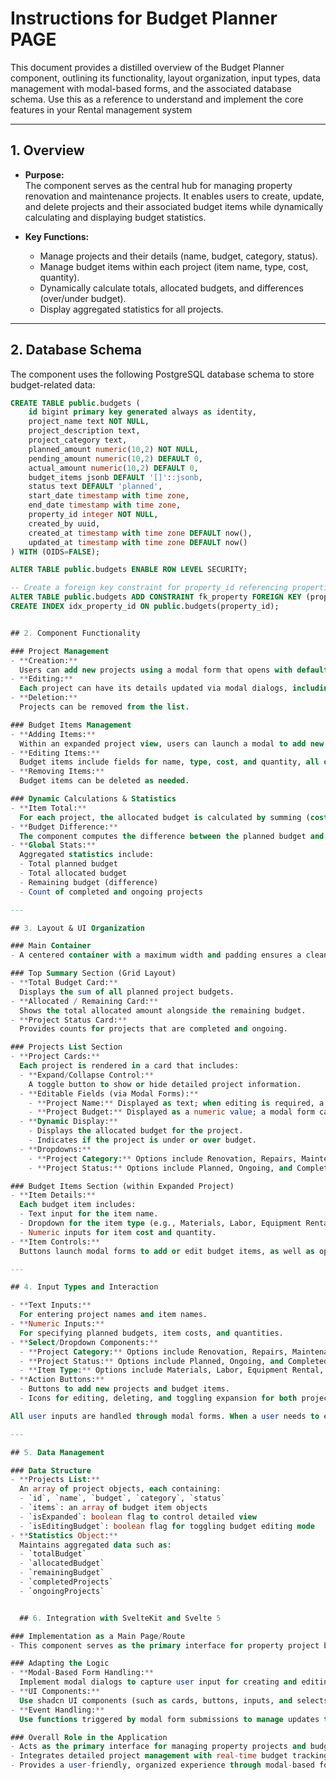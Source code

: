 # Instructions for Budget Planner PAGE

This document provides a distilled overview of the Budget Planner component, outlining its functionality, layout organization, input types, data management with modal-based forms, and the associated database schema. Use this as a reference to understand and implement the core features in your Rental management system

---

## 1. Overview

- **Purpose:**  
  The component serves as the central hub for managing property renovation and maintenance projects. It enables users to create, update, and delete projects and their associated budget items while dynamically calculating and displaying budget statistics.

- **Key Functions:**
  - Manage projects and their details (name, budget, category, status).
  - Manage budget items within each project (item name, type, cost, quantity).
  - Dynamically calculate totals, allocated budgets, and differences (over/under budget).
  - Display aggregated statistics for all projects.

---

## 2. Database Schema

The component uses the following PostgreSQL database schema to store budget-related data:

```sql
CREATE TABLE public.budgets (
    id bigint primary key generated always as identity,
    project_name text NOT NULL,
    project_description text,
    project_category text,
    planned_amount numeric(10,2) NOT NULL,
    pending_amount numeric(10,2) DEFAULT 0,
    actual_amount numeric(10,2) DEFAULT 0,
    budget_items jsonb DEFAULT '[]'::jsonb,
    status text DEFAULT 'planned',
    start_date timestamp with time zone,
    end_date timestamp with time zone,
    property_id integer NOT NULL,
    created_by uuid,
    created_at timestamp with time zone DEFAULT now(),
    updated_at timestamp with time zone DEFAULT now()
) WITH (OIDS=FALSE);

ALTER TABLE public.budgets ENABLE ROW LEVEL SECURITY;

-- Create a foreign key constraint for property_id referencing properties(id)
ALTER TABLE public.budgets ADD CONSTRAINT fk_property FOREIGN KEY (property_id) REFERENCES public.properties(id);
CREATE INDEX idx_property_id ON public.budgets(property_id);


## 2. Component Functionality

### Project Management
- **Creation:**
  Users can add new projects using a modal form that opens with default values.
- **Editing:**
  Each project can have its details updated via modal dialogs, including the project name, planned budget, category, and status.
- **Deletion:**
  Projects can be removed from the list.

### Budget Items Management
- **Adding Items:**
  Within an expanded project view, users can launch a modal to add new budget items.
- **Editing Items:**
  Budget items include fields for name, type, cost, and quantity, all of which are editable via modal forms.
- **Removing Items:**
  Budget items can be deleted as needed.

### Dynamic Calculations & Statistics
- **Item Total:**
  For each project, the allocated budget is calculated by summing (cost × quantity) for each budget item.
- **Budget Difference:**
  The component computes the difference between the planned budget and the allocated amount, indicating whether a project is under or over budget.
- **Global Stats:**
  Aggregated statistics include:
  - Total planned budget
  - Total allocated budget
  - Remaining budget (difference)
  - Count of completed and ongoing projects

---

## 3. Layout & UI Organization

### Main Container
- A centered container with a maximum width and padding ensures a clean and organized layout.

### Top Summary Section (Grid Layout)
- **Total Budget Card:**
  Displays the sum of all planned project budgets.
- **Allocated / Remaining Card:**
  Shows the total allocated amount alongside the remaining budget.
- **Project Status Card:**
  Provides counts for projects that are completed and ongoing.

### Projects List Section
- **Project Cards:**
  Each project is rendered in a card that includes:
  - **Expand/Collapse Control:**
    A toggle button to show or hide detailed project information.
  - **Editable Fields (via Modal Forms):**
    - **Project Name:** Displayed as text; when editing is required, a modal form is launched to update the name.
    - **Project Budget:** Displayed as a numeric value; a modal form can be used to edit the planned budget.
  - **Dynamic Display:**
    - Displays the allocated budget for the project.
    - Indicates if the project is under or over budget.
  - **Dropdowns:**
    - **Project Category:** Options include Renovation, Repairs, Maintenance, etc.
    - **Project Status:** Options include Planned, Ongoing, and Completed.

### Budget Items Section (within Expanded Project)
- **Item Details:**
  Each budget item includes:
  - Text input for the item name.
  - Dropdown for the item type (e.g., Materials, Labor, Equipment Rental, etc.).
  - Numeric inputs for item cost and quantity.
- **Item Controls:**
  Buttons launch modal forms to add or edit budget items, as well as options to remove them.

---

## 4. Input Types and Interaction

- **Text Inputs:**
  For entering project names and item names.
- **Numeric Inputs:**
  For specifying planned budgets, item costs, and quantities.
- **Select/Dropdown Components:**
  - **Project Category:** Options include Renovation, Repairs, Maintenance, Furniture, etc.
  - **Project Status:** Options include Planned, Ongoing, and Completed.
  - **Item Type:** Options include Materials, Labor, Equipment Rental, Permits, etc.
- **Action Buttons:**
  - Buttons to add new projects and budget items.
  - Icons for editing, deleting, and toggling expansion for both projects and items.

All user inputs are handled through modal forms. When a user needs to enter or modify data, a modal dialog is presented, ensuring a focused and uncluttered main page.

---

## 5. Data Management

### Data Structure
- **Projects List:**
  An array of project objects, each containing:
  - `id`, `name`, `budget`, `category`, `status`
  - `items`: an array of budget item objects
  - `isExpanded`: boolean flag to control detailed view
  - `isEditingBudget`: boolean flag for toggling budget editing mode
- **Statistics Object:**
  Maintains aggregated data such as:
  - `totalBudget`
  - `allocatedBudget`
  - `remainingBudget`
  - `completedProjects`
  - `ongoingProjects`


  ## 6. Integration with SvelteKit and Svelte 5

### Implementation as a Main Page/Route
- This component serves as the primary interface for property project budgeting within your application.

### Adapting the Logic
- **Modal-Based Form Handling:**
  Implement modal dialogs to capture user input for creating and editing projects and budget items.
- **UI Components:**
  Use shadcn UI components (such as cards, buttons, inputs, and selects) that mirror the described layout and behavior.
- **Event Handling:**
  Use functions triggered by modal form submissions to manage updates to the projects and budget items, ensuring that changes are automatically reflected in the view.

### Overall Role in the Application
- Acts as the primary interface for managing property projects and budgets.
- Integrates detailed project management with real-time budget tracking and statistics display.
- Provides a user-friendly, organized experience through modal-based form interactions.

```
